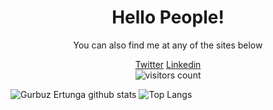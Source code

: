 <h1 align='center'>Hello People!</h1>

<p align='center'>You can also find me at any of the sites below</p>

<div align='center'>
  <a href="https://twitter.com/dantewuhu">Twitter</a>
  <a href="https://www.linkedin.com/in/gurbuzertunga/">Linkedin</a>
</div>

<div align='center'>
  <img align='center' alt="visitors count" src="https://visitor-badge.glitch.me/badge?page_id=defoebrand.defoebrand">
</div>

![Gurbuz Ertunga github stats](https://github-readme-stats.vercel.app/api?username=gurbuzertunga&show_icons=true&theme=radical)
![Top Langs](https://github-readme-stats.vercel.app/api/top-langs/?username=gurbuzertunga&show_icons=true&theme=radical&layout=compact)
